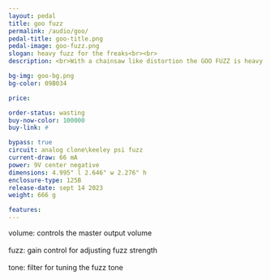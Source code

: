```yaml
---
layout: pedal
title: goo fuzz
permalink: /audio/goo/
pedal-title: goo-title.png
pedal-image: goo-fuzz.png
slogan: heavy fuzz for the freaks<br><br>
description: <br>With a chainsaw like distortion the GOO FUZZ is heavy pedal for heavy rockers. Featuring punk art by goo designs.

bg-img: goo-bg.png
bg-color: 09B034

price:

order-status: wasting
buy-now-color: 100000
buy-link: #

bypass: true
circuit: analog clone\keeley psi fuzz
current-draw: 66 mA
power: 9V center negative
dimensions: 4.995" l 2.646" w 2.276" h
enclosure-type: 125B
release-date: sept 14 2023
weight: 666 g

features:
---
```


volume: controls the master output volume
<br>
<br>
fuzz: gain control for adjusting fuzz strength
<br>
<br>
tone: filter for tuning the fuzz tone
<br>
<br>
